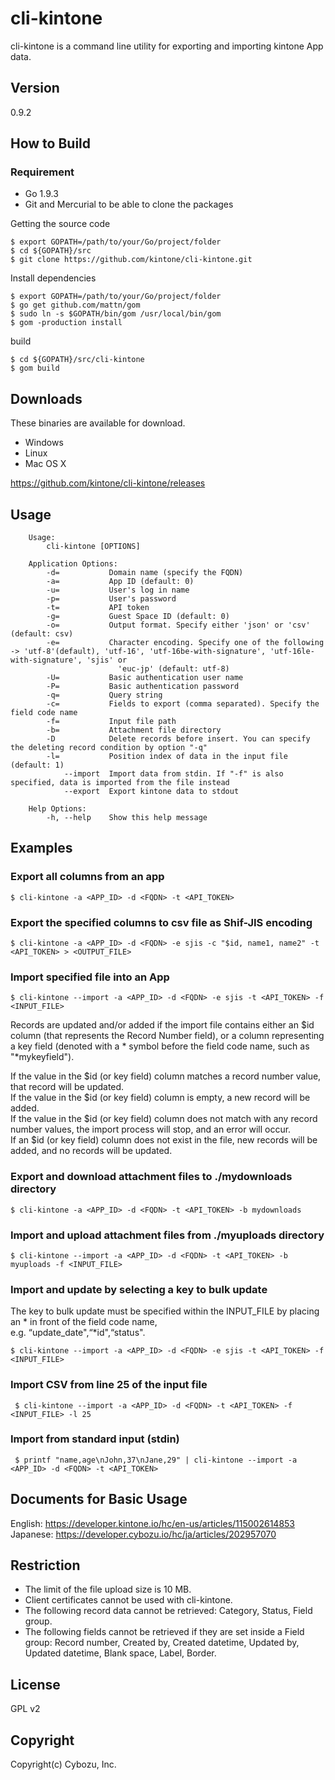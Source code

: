 cli-kintone
==========

cli-kintone is a command line utility for exporting and importing kintone App data.

## Version

0.9.2

## How to Build

### Requirement

- Go 1.9.3
- Git and Mercurial to be able to clone the packages

Getting the source code

    $ export GOPATH=/path/to/your/Go/project/folder
    $ cd ${GOPATH}/src
    $ git clone https://github.com/kintone/cli-kintone.git

Install dependencies

    $ export GOPATH=/path/to/your/Go/project/folder
    $ go get github.com/mattn/gom
    $ sudo ln -s $GOPATH/bin/gom /usr/local/bin/gom
    $ gom -production install

build

    $ cd ${GOPATH}/src/cli-kintone
    $ gom build

## Downloads

These binaries are available for download.

- Windows
- Linux
- Mac OS X

https://github.com/kintone/cli-kintone/releases

## Usage
```text
    Usage:
        cli-kintone [OPTIONS]

    Application Options:
        -d=           Domain name (specify the FQDN)
        -a=           App ID (default: 0)
        -u=           User's log in name
        -p=           User's password
        -t=           API token
        -g=           Guest Space ID (default: 0)
        -o=           Output format. Specify either 'json' or 'csv' (default: csv)
        -e=           Character encoding. Specify one of the following -> 'utf-8'(default), 'utf-16', 'utf-16be-with-signature', 'utf-16le-with-signature', 'sjis' or
                        'euc-jp' (default: utf-8)
        -U=           Basic authentication user name
        -P=           Basic authentication password
        -q=           Query string
        -c=           Fields to export (comma separated). Specify the field code name
        -f=           Input file path
        -b=           Attachment file directory
        -D            Delete records before insert. You can specify the deleting record condition by option "-q"
        -l=           Position index of data in the input file (default: 1)
            --import  Import data from stdin. If "-f" is also specified, data is imported from the file instead
            --export  Export kintone data to stdout

    Help Options:
        -h, --help    Show this help message
```
## Examples

### Export all columns from an app

    $ cli-kintone -a <APP_ID> -d <FQDN> -t <API_TOKEN>

### Export the specified columns to csv file as Shif-JIS encoding

    $ cli-kintone -a <APP_ID> -d <FQDN> -e sjis -c "$id, name1, name2" -t <API_TOKEN> > <OUTPUT_FILE>

### Import specified file into an App

    $ cli-kintone --import -a <APP_ID> -d <FQDN> -e sjis -t <API_TOKEN> -f <INPUT_FILE>

Records are updated and/or added if the import file contains either an $id column (that represents the Record Number field), or a column representing a key field (denoted with a * symbol before the field code name, such as "\*mykeyfield").  

If the value in the $id (or key field) column matches a record number value, that record will be updated.  
If the value in the $id (or key field) column is empty, a new record will be added.  
If the value in the $id (or key field) column does not match with any record number values, the import process will stop, and an error will occur.  
If an $id (or key field) column does not exist in the file, new records will be added, and no records will be updated.

### Export and download attachment files to ./mydownloads directory

    $ cli-kintone -a <APP_ID> -d <FQDN> -t <API_TOKEN> -b mydownloads

### Import and upload attachment files from ./myuploads directory

    $ cli-kintone --import -a <APP_ID> -d <FQDN> -t <API_TOKEN> -b myuploads -f <INPUT_FILE>

### Import and update by selecting a key to bulk update
The key to bulk update must be specified within the INPUT_FILE by placing an * in front of the field code name,  
e.g. “update_date",“*id",“status".

    $ cli-kintone --import -a <APP_ID> -d <FQDN> -e sjis -t <API_TOKEN> -f <INPUT_FILE>

### Import CSV from line 25 of the input file

     $ cli-kintone --import -a <APP_ID> -d <FQDN> -t <API_TOKEN> -f <INPUT_FILE> -l 25

### Import from standard input (stdin)

     $ printf "name,age\nJohn,37\nJane,29" | cli-kintone --import -a <APP_ID> -d <FQDN> -t <API_TOKEN>

## Documents for Basic Usage
English: https://developer.kintone.io/hc/en-us/articles/115002614853  
Japanese: https://developer.cybozu.io/hc/ja/articles/202957070

## Restriction
* The limit of the file upload size is 10 MB.
* Client certificates cannot be used with cli-kintone.
* The following record data cannot be retrieved: Category, Status, Field group.
* The following fields cannot be retrieved if they are set inside a Field group: Record number, Created by, Created datetime, Updated by, Updated datetime, Blank space, Label, Border.

## License

GPL v2

## Copyright

Copyright(c) Cybozu, Inc.
